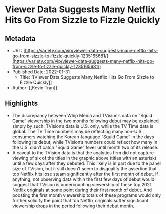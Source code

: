 # Viewer Data Suggests Many Netflix Hits Go From Sizzle to Fizzle Quickly

## Metadata
* URL: [https://variety.com/vip/viewer-data-suggests-many-netflix-hits-go-from-sizzle-to-fizzle-quickly-1235165681/](https://variety.com/vip/viewer-data-suggests-many-netflix-hits-go-from-sizzle-to-fizzle-quickly-1235165681/)
* Published Date: 2022-01-31
    * Title: [[Viewer Data Suggests Many Netflix Hits Go From Sizzle to Fizzle Quickly]]
* Author: [[Kevin Tran]]

## Highlights
* The discrepancy between Whip Media and TVision’s data on “Squid Game” viewership in the two months following debut may be explained simply by such: TVision’s data is U.S. only, while the TV Time data is global. The TV Time numbers may be reflecting many non-U.S. consumers watching the Korean-language “Squid Game” in the days following its debut, while TVision’s numbers could reflect how many in the U.S. didn’t catch "Squid Game” fever until month two of its release.
* A caveat to the TVision data is that the analytics firm did not capture viewing of six of the titles in the graphic above (titles with an asterisk) until a few days after they debuted. This likely is in part due to the panel size of TVision, but it still doesn’t seem to disqualify the assertion that top Netflix hits lose steam significantly after the first month of debut. If anything, not observing data within the first few days of debut would suggest that TVision is undercounting viewership of these top 2021 Netflix originals at some point during their first month of debut. And boosting the first month viewership totals of these programs would only further solidify the point that top Netflix originals suffer significant viewership drops in the period following their debut month.